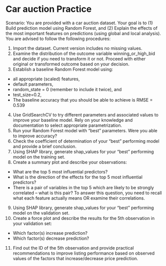 # Car auction Practice
Scenario: You are provided with a car auction dataset. Your goal is to (1) Build prediction model using Random Forest, and (2) Explain 
the effects of the most important features on predictions (using global and local analysis). You are advised to follow 
the following procedures:
1. Import the dataset. Current version includes no missing values.
2. Examine the distribution of the outcome variable winning_or_high_bid and decide if you need to transform 
it or not. Proceed with either original or transformed outcome based on your decision. 
3. Establish a baseline Random Forest model using:
- all appropriate (scaled) features,
- default parameters,
- random_state = 0 (remember to include it twice), and 
- test_size=0.2,
- The baseline accuracy that you should be able to achieve is RMSE = 0.539
4. Use GridSearchCV to try different parameters and associated values to improve your baseline model. Rely 
on your knowledge and documentation to select appropriate parametrization.
5. Run your Random Forest model with “best” parameters. Were you able to improve accuracy?
6. Check the coefficient of determination of your “best” performing model and provide a brief conclusion. 
7. Using SHAP library, generate shap_values for your “best” performing model on the training set. 
8. Create a summary plot and describe your observations:
- What are the top 5 most influential predictors? 
- What is the direction of the effects for the top 5 most influential predictors?
- There is a pair of variables in the top 5 which are likely to be strongly correlated – what is this pair? To 
answer this question, you need to recall what each feature actually means OR examine their correlations. 
9. Using SHAP library, generate shap_values for your “best” performing model on the validation set. 
10. Create a force plot and describe the results for the 5th observation in your validation set:
- Which factor(s) increase prediction?
- Which factor(s) decrease prediction?
11. Find out the ID of the 5th observation and provide practical recommendations to improve listing 
performance based on observed values of the factors that increase/decrease price prediction. 
